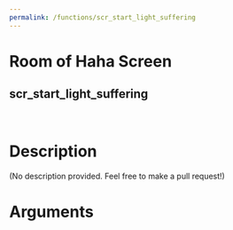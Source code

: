 ```yaml
---
permalink: /functions/scr_start_light_suffering
---
```

# Room of Haha Screen  
## scr_start_light_suffering  
&nbsp;  
# Description  
(No description provided. Feel free to make a pull request!) 
&nbsp;  
# Arguments


